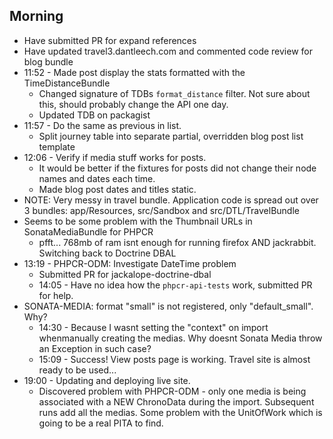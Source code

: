 Morning
-------

 - Have submitted PR for expand references
 - Have updated travel3.dantleech.com and commented code review for blog bundle
 - 11:52 - Made post display the stats formatted with the TimeDistanceBundle
   - Changed signature of TDBs `format_distance` filter. Not sure about this, should probably change the API one day.
   - Updated TDB on packagist
 - 11:57 - Do the same as previous in list.
   - Split journey table into separate partial, overridden blog post list template
 - 12:06 - Verify if media stuff works for posts.
   - It would be better if the fixtures for posts did not change their node names and dates each time.
   - Made blog post dates and titles static.
 - NOTE: Very messy in travel bundle. Application code is spread out over 3 bundles: app/Resources, src/Sandbox and src/DTL/TravelBundle
 - Seems to be some problem with the Thumbnail URLs in SonataMediaBundle for PHPCR
     - pfft... 768mb of ram isnt enough for running firefox AND jackrabbit. Switching  back to Doctrine DBAL
 - 13:19 - PHPCR-ODM: Investigate DateTime problem
   - Submitted PR for jackalope-doctrine-dbal
   - 14:05 - Have no idea how the `phpcr-api-tests` work, submitted PR for help.
 - SONATA-MEDIA: format "small" is not registered, only "default_small". Why?
   - 14:30 - Because I wasnt setting the "context" on import whenmanually creating the medias. Why doesnt Sonata Media throw an Exception in such case?
   - 15:09 - Success! View posts page is working. Travel site is almost ready to be used...
 - 19:00 - Updating and deploying live site.
   - Discovered problem with PHPCR-ODM - only one media is being associated with a NEW ChronoData during the import. Subsequent runs add all the medias. Some problem with the UnitOfWork which is going to be a real PITA to find.


